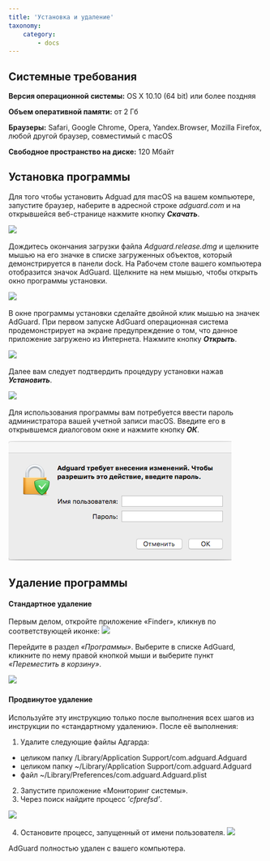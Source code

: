 ```yaml
---
title: 'Установка и удаление'
taxonomy:
    category:
        - docs
---
```


## Системные требования

**Версия операционной системы:** OS X 10.10 (64 bit) или более поздняя

**Объем оперативной памяти:**	от 2 Гб

**Браузеры:**	Safari, Google Chrome, Opera, Yandex.Browser, Mozilla Firefox, любой другой браузер, совместимый с macOS

**Свободное пространство на диске:** 120 Мбайт


## Установка программы

Для того чтобы установить Adguad для macOS на вашем компьютере, запустите браузер, наберите в адресной строке _adguard.com_ и на открывшейся веб-странице нажмите кнопку **_Скачать_**.

<img src="https://cdn.adguard.com/public/Adguard/kb/newscreenshots/Ru/MacOs/downloadRu.png" />

Дождитесь окончания загрузки файла _Adguard.release.dmg_ и щелкните мышью на его значке в списке загруженных объектов, который демонстрируется в панели dock. На Рабочем столе вашего компьютера отобразится значок AdGuard. Щелкните на нем мышью, чтобы открыть окно программы установки.

<img src="https://cdn.adguard.com/public/Adguard/kb/newscreenshots/Ru/MacOs/installerRu.png" />

В окне программы установки сделайте двойной клик мышью на значек AdGuard.
При первом запуске AdGuard операционная система продемонстрирует на экране предупреждение о том, что данное приложение загружено из Интернета. Нажмите кнопку **_Открыть_**.

<img src="https://cdn.adguard.com/public/Adguard/kb/newscreenshots/Ru/MacOs/warningRu.png" />

Далее вам следует подтвердить процедуру установки нажав **_Установить_**.

<img src="https://cdn.adguard.com/public/Adguard/kb/newscreenshots/Ru/MacOs/trueinstallRu.png" />

Для использования программы вам потребуется ввести пароль администратора вашей учетной записи macOS. Введите его в открывшемся диалоговом окне и нажмите кнопку **_ОК_**.

![](adguard_mac_4.png)

<a name="uninstall"></a>
## Удаление программы

#### Стандартное удаление 

Первым делом, откройте приложение «Finder», кликнув по соответствующей иконке:
![](https://cdn.adguard.com/public/Adguard/Ru/Articles/howtodelete/finder.png)

Перейдите в раздел *«Программы»*. Выберите в списке AdGuard, кликните по нему правой кнопкой мыши и выберите пункт *«Переместить в корзину»*.

![](https://cdn.adguard.com/public/Adguard/Ru/Articles/howtodelete/delete_mac.png)

#### Продвинутое удаление

Используйте эту инструкцию только после выполнения всех шагов из инструкции по «стандартному удалению». После её выполнения:

1. Удалите следующие файлы Адгарда:
 * целиком папку /Library/Application Support/com.adguard.Adguard
 * целиком папку ~/Library/Application Support/com.adguard.Adguard
 * файл ~/Library/Preferences/com.adguard.Adguard.plist
2. Запустите приложение «Мониторинг системы».
3. Через поиск найдите процесс *’cfprefsd’*.

![](https://cdn.adguard.com/public/Adguard/Ru/Articles/howtodelete/cfprefsd_find.png)

4. Остановите процесс, запущенный от имени пользователя.
![](https://cdn.adguard.com/public/Adguard/Ru/Articles/howtodelete/cfprefsd_abort.png)

AdGuard полностью удален с вашего компьютера.
